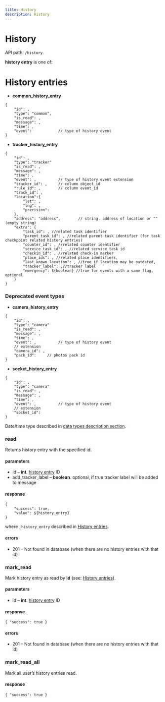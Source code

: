 ```yaml
---
title: History
description: History
---
```


# History

API path: `/history`.

**history entry** is one of:

# History entries

*   **common\_history\_entry**
```json5
{
    "id": ,
    "type": "common",
    "is_read": ,
    "message": ,
    "time": ,
    "event":            // type of history event
}
```    

*   **tracker\_history\_entry**

```json5
{
    "id": ,
    "type": "tracker"
    "is_read": ,
    "message": ,
    "time": ,
    "event": ,          // type of history event extension
    "tracker_id": ,     // column object_id
    "rule_id": ,        // column event_id 
    "track_id": ,
    "location":{ 
        "lat": ,
        "lng": ,
        "precision": 
    },
    "address": "address",        // string. address of location or "" (empty string)
    "extra": {
        "task_id": , //related task identifier 
        "parent_task_id": , //related parent task identifier (for task checkpoint related history entries)
        "counter_id": , //related counter identifier
        "service_task_id": , //related service task id
        "checkin_id": , //related check-in marker
        "place_ids": , //related place identifiers,
        "last_known_location": , //true if location may be outdated,
        "tracker_label": ,//tracker label
        "emergency": ${boolean} //true for events with a same flag, optional
    }
}
```


### Deprecated event types

*   **camera\_history\_entry**
```json5
{
    "id": ,
    "type": "camera"
    "is_read": ,
    "message": ,
    "time": ,
    "event": ,          // type of history event
    // extension
    "camera_id": ,
    "pack_id":     // photos pack id
}
```

*   **socket\_history\_entry**

```json5
{
    "id": ,
    "type": "camera"
    "is_read": ,
    "message": ,
    "time": ,
    "event": ,          // type of history event
    // extension
    "socket_id":
}
```


Date/time type described in [data types description section](../../../getting-started.md#data-types).


### read

Returns history entry with the specified id.

#### parameters

*   id – **int**. [history entry](#history-entries) ID
*   add\_tracker\_label – **boolean**. optional, if true tracker label will be added to message

#### response

```json5
{
    "success": true,
    "value": ${history_entry}
}
```

where `_history_entry` described in [History entries](#history-entries).

#### errors

*   201 – Not found in database (when there are no history entries with that id)



### mark_read

Mark history entry as read by **id** (see: [History entries](#history-entries)).

#### parameters

*   id – **int**. [history entry](#history-entries) ID

#### response

```json5
{ "success": true }
```

#### errors

*   201 – Not found in database (when there are no history entries with that id)




### mark_read_all

Mark all user’s history entries read.

#### response

```json5
{ "success": true }
```
    
